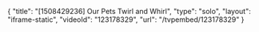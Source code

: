 {
    "title": "[1508429236] Our Pets Twirl and Whirl",
    "type": "solo",
    "layout": "iframe-static",
    "videoId": "123178329",
    "url": "\/tvpembed\/123178329"
}